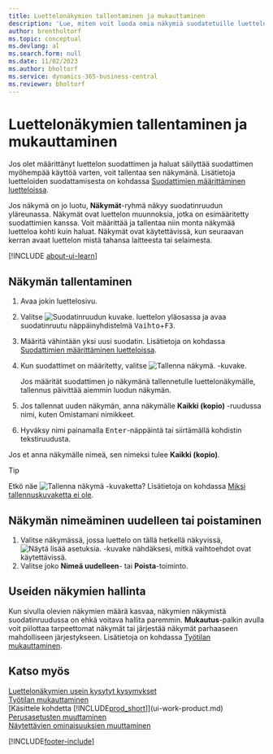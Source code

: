 ```yaml
---
title: Luettelonäkymien tallentaminen ja mukauttaminen
description: 'Lue, miten voit luoda omia näkymiä suodatetuille luetteloille sekä tallentaa, nimetä uudelleen ja hallita kyseisiä näkymiä.'
author: brentholtorf
ms.topic: conceptual
ms.devlang: al
ms.search.form: null
ms.date: 11/02/2023
ms.author: bholtorf
ms.service: dynamics-365-business-central
ms.reviewer: bholtorf
---
```

# <a name="save-and-personalize-list-views"></a>Luettelonäkymien tallentaminen ja mukauttaminen

Jos olet määrittänyt luettelon suodattimen ja haluat säilyttää suodattimen myöhempää käyttöä varten, voit tallentaa sen näkymänä. Lisätietoja luetteloiden suodattamisesta on kohdassa [Suodattimien määrittäminen luetteloissa](ui-enter-criteria-filters.md#setting-filters-on-lists).

Jos näkymä on jo luotu, **Näkymät**-ryhmä näkyy suodatinruudun yläreunassa. Näkymät ovat luettelon muunnoksia, jotka on esimääritetty suodattimien kanssa. Voit määrittää ja tallentaa niin monta näkymää luetteloa kohti kuin haluat. Näkymät ovat käytettävissä, kun seuraavan kerran avaat luettelon mistä tahansa laitteesta tai selaimesta.

[!INCLUDE [about-ui-learn](includes/about-ui-learn.md)]

## <a name="to-save-a-view"></a>Näkymän tallentaminen

1. Avaa jokin luettelosivu.
2. Valitse ![Suodatinruudun kuvake.](media/open-filter-pane-icon.png "Suodatinruudun kuvake") luettelon yläosassa ja avaa suodatinruutu näppäinyhdistelmä <kbd>Vaihto</kbd>+<kbd>F3</kbd>.
3. Määritä vähintään yksi uusi suodatin. Lisätietoja on kohdassa [Suodattimien määrittäminen luetteloissa](ui-enter-criteria-filters.md#setting-filters-on-lists).
4. Kun suodattimet on määritetty, valitse ![Tallenna näkymä.](media/save_view_icon.png "Tallenna näkymä") -kuvake.

    Jos määrität suodattimen jo näkymänä tallennetulle luettelonäkymälle, tallennus päivittää aiemmin luodun näkymän.
5. Jos tallennat uuden näkymän, anna näkymälle **Kaikki (kopio)** -ruudussa nimi, kuten Omistamani nimikkeet.
6. Hyväksy nimi painamalla <kbd>Enter</kbd>-näppäintä tai siirtämällä kohdistin tekstiruudusta.

Jos et anna näkymälle nimeä, sen nimeksi tulee **Kaikki (kopio)**.

> [!TIP]
> Etkö näe ![Tallenna näkymä](media/save_view_icon.png "Tallenna näkymä") -kuvaketta? Lisätietoja on kohdassa [Miksi tallennuskuvaketta ei ole](/dynamics365/business-central/ui-views-faq#save).

## <a name="to-rename-or-remove-a-view"></a>Näkymän nimeäminen uudelleen tai poistaminen

1. Valitse näkymässä, jossa luettelo on tällä hetkellä näkyvissä, ![Näytä lisää asetuksia.](media/show-more-options-icon.png "Näytä enemmän vaihtoehtoja") -kuvake nähdäksesi, mitkä vaihtoehdot ovat käytettävissä.
2. Valitse joko **Nimeä uudelleen**- tai **Poista**-toiminto.

## <a name="managing-many-views"></a>Useiden näkymien hallinta

Kun sivulla olevien näkymien määrä kasvaa, näkymien näkymistä suodatinruudussa on ehkä voitava hallita paremmin. **Mukautus**-palkin avulla voit piilottaa tarpeettomat näkymät tai järjestää näkymät parhaaseen mahdolliseen järjestykseen. Lisätietoja on kohdassa [Työtilan mukauttaminen](ui-personalization-user.md).

## <a name="see-also"></a>Katso myös

[Luettelonäkymien usein kysytyt kysymykset](ui-views-faq.yml)  
[Työtilan mukauttaminen](ui-personalization-user.md)    
[Käsittele kohdetta [!INCLUDE[prod_short](includes/prod_short.md)]](ui-work-product.md)    
[Perusasetusten muuttaminen](ui-change-basic-settings.md)  
[Näytettävien ominaisuuksien muuttaminen](ui-experiences.md)  


[!INCLUDE[footer-include](includes/footer-banner.md)]
